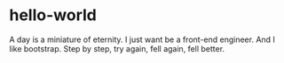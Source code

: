 # hello-world
A day is a miniature of eternity.
I just want be a front-end engineer. And I like bootstrap.
Step by step, try again, fell again, fell better.
